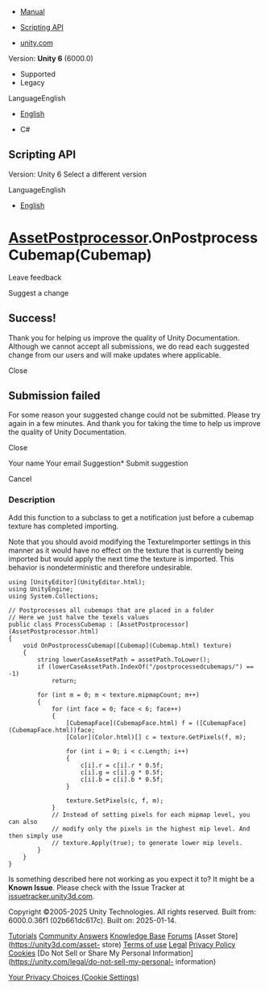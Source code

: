 [ ]()

  * [Manual](../Manual/index.html)
  * [Scripting API](../ScriptReference/index.html)

  * [unity.com](https://unity.com/)

Version: **Unity 6** (6000.0)

  * Supported
  * Legacy

LanguageEnglish

  * [English]()

  * C#

[ ](https://docs.unity3d.com)

## Scripting API

Version: Unity 6 Select a different version

LanguageEnglish

  * [English]()

#  [AssetPostprocessor](AssetPostprocessor.html).OnPostprocessCubemap(Cubemap)

Leave feedback

Suggest a change

## Success!

Thank you for helping us improve the quality of Unity Documentation. Although
we cannot accept all submissions, we do read each suggested change from our
users and will make updates where applicable.

Close

## Submission failed

For some reason your suggested change could not be submitted. Please <a>try
again</a> in a few minutes. And thank you for taking the time to help us
improve the quality of Unity Documentation.

Close

Your name Your email Suggestion* Submit suggestion

Cancel

[ ]()

### Description

Add this function to a subclass to get a notification just before a cubemap
texture has completed importing.

Note that you should avoid modifying the TextureImporter settings in this
manner as it would have no effect on the texture that is currently being
imported but would apply the next time the texture is imported. This behavior
is nondeterministic and therefore undesirable.

    
    
    using [UnityEditor](UnityEditor.html);
    using UnityEngine;
    using System.Collections;  
      
    // Postprocesses all cubemaps that are placed in a folder
    // Here we just halve the texels values
    public class ProcessCubemap : [AssetPostprocessor](AssetPostprocessor.html)
    {
        void OnPostprocessCubemap([Cubemap](Cubemap.html) texture)
        {
            string lowerCaseAssetPath = assetPath.ToLower();
            if (lowerCaseAssetPath.IndexOf("/postprocessedcubemaps/") == -1)
                return;  
      
            for (int m = 0; m < texture.mipmapCount; m++)
            {
                for (int face = 0; face < 6; face++)
                {
                    [CubemapFace](CubemapFace.html) f = ([CubemapFace](CubemapFace.html))face;
                    [Color](Color.html)[] c = texture.GetPixels(f, m);  
      
                    for (int i = 0; i < c.Length; i++)
                    {
                        c[i].r = c[i].r * 0.5f;
                        c[i].g = c[i].g * 0.5f;
                        c[i].b = c[i].b * 0.5f;
                    }  
      
                    texture.SetPixels(c, f, m);
                }
                // Instead of setting pixels for each mipmap level, you can also
                // modify only the pixels in the highest mip level. And then simply use
                // texture.Apply(true); to generate lower mip levels.
            }
        }
    }
    

Is something described here not working as you expect it to? It might be a
**Known Issue**. Please check with the Issue Tracker at
[issuetracker.unity3d.com](https://issuetracker.unity3d.com).

Copyright ©2005-2025 Unity Technologies. All rights reserved. Built from:
6000.0.36f1 (02b661dc617c). Built on: 2025-01-14.

[Tutorials](https://unity3d.com/learn) [Community
Answers](https://answers.unity3d.com) [Knowledge
Base](https://support.unity3d.com/hc/en-us)
[Forums](https://forum.unity3d.com) [Asset Store](https://unity3d.com/asset-
store) [Terms of use](https://docs.unity3d.com/Manual/TermsOfUse.html)
[Legal](https://unity.com/legal) [Privacy
Policy](https://unity.com/legal/privacy-policy)
[Cookies](https://unity.com/legal/cookie-policy) [Do Not Sell or Share My
Personal Information](https://unity.com/legal/do-not-sell-my-personal-
information)

[Your Privacy Choices (Cookie Settings)](javascript:void\(0\);)

